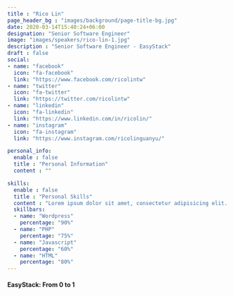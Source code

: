 ```yaml
---
title : "Rico Lin"
page_header_bg : "images/background/page-title-bg.jpg"
date: 2020-03-14T15:40:24+06:00
designation: "Senior Software Engineer"
image: "images/speakers/rico-lin-1.jpg"
description : "Senior Software Engineer - EasyStack"
draft : false
social:
- name: "facebook"
  icon: "fa-facebook"
  link: "https://www.facebook.com/ricolintw"
- name: "twitter"
  icon: "fa-twitter"
  link: "https://twitter.com/ricolintw"
- name: "linkedin"
  icon: "fa-linkedin"
  link: "https://www.linkedin.com/in/ricolin/"
- name: "instagram"
  icon: "fa-instagram"
  link: "https://www.instagram.com/ricolinguanyu/"

personal_info:
  enable : false
  title : "Personal Information"
  content : ""

skills:
  enable : false
  title : "Personal Skills"
  content : "Lorem ipsum dolor sit amet, consectetur adipisicing elit. Excepturi explicabo suscipit deleniti voluptatum quos nostrum iure doloremque."
  skillbars:
  - name: "Wordpress"
    percentage: "90%"
  - name: "PHP"
    percentage: "75%"
  - name: "Javascript"
    percentage: "60%"
  - name: "HTML"
    percentage: "80%"
---
```

#### EasyStack: From 0 to 1

